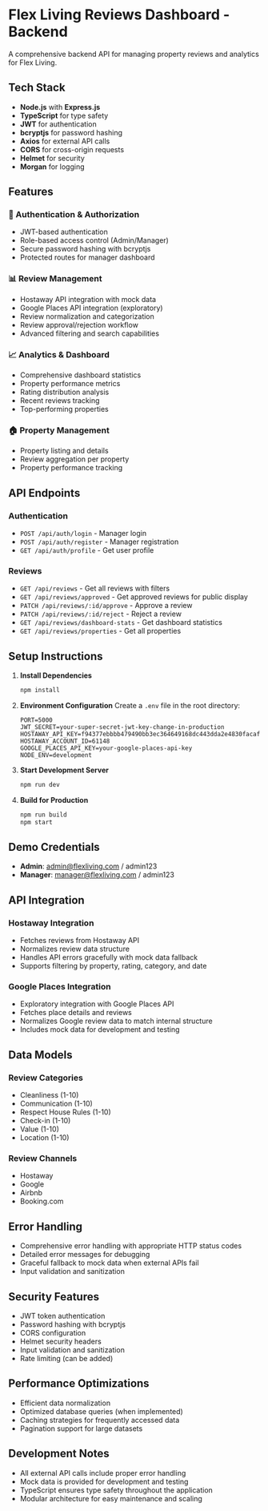 # Flex Living Reviews Dashboard - Backend

A comprehensive backend API for managing property reviews and analytics for Flex Living.

## Tech Stack

- **Node.js** with **Express.js**
- **TypeScript** for type safety
- **JWT** for authentication
- **bcryptjs** for password hashing
- **Axios** for external API calls
- **CORS** for cross-origin requests
- **Helmet** for security
- **Morgan** for logging

## Features

### 🔐 Authentication & Authorization
- JWT-based authentication
- Role-based access control (Admin/Manager)
- Secure password hashing with bcryptjs
- Protected routes for manager dashboard

### 📊 Review Management
- Hostaway API integration with mock data
- Google Places API integration (exploratory)
- Review normalization and categorization
- Review approval/rejection workflow
- Advanced filtering and search capabilities

### 📈 Analytics & Dashboard
- Comprehensive dashboard statistics
- Property performance metrics
- Rating distribution analysis
- Recent reviews tracking
- Top-performing properties

### 🏠 Property Management
- Property listing and details
- Review aggregation per property
- Property performance tracking

## API Endpoints

### Authentication
- `POST /api/auth/login` - Manager login
- `POST /api/auth/register` - Manager registration
- `GET /api/auth/profile` - Get user profile

### Reviews
- `GET /api/reviews` - Get all reviews with filters
- `GET /api/reviews/approved` - Get approved reviews for public display
- `PATCH /api/reviews/:id/approve` - Approve a review
- `PATCH /api/reviews/:id/reject` - Reject a review
- `GET /api/reviews/dashboard-stats` - Get dashboard statistics
- `GET /api/reviews/properties` - Get all properties

## Setup Instructions

1. **Install Dependencies**
   ```bash
   npm install
   ```

2. **Environment Configuration**
   Create a `.env` file in the root directory:
   ```env
   PORT=5000
   JWT_SECRET=your-super-secret-jwt-key-change-in-production
   HOSTAWAY_API_KEY=f94377ebbbb479490bb3ec364649168dc443dda2e4830facaf5de2e74ccc9152
   HOSTAWAY_ACCOUNT_ID=61148
   GOOGLE_PLACES_API_KEY=your-google-places-api-key
   NODE_ENV=development
   ```

3. **Start Development Server**
   ```bash
   npm run dev
   ```

4. **Build for Production**
   ```bash
   npm run build
   npm start
   ```

## Demo Credentials

- **Admin**: admin@flexliving.com / admin123
- **Manager**: manager@flexliving.com / admin123

## API Integration

### Hostaway Integration
- Fetches reviews from Hostaway API
- Normalizes review data structure
- Handles API errors gracefully with mock data fallback
- Supports filtering by property, rating, category, and date

### Google Places Integration
- Exploratory integration with Google Places API
- Fetches place details and reviews
- Normalizes Google review data to match internal structure
- Includes mock data for development and testing

## Data Models

### Review Categories
- Cleanliness (1-10)
- Communication (1-10)
- Respect House Rules (1-10)
- Check-in (1-10)
- Value (1-10)
- Location (1-10)

### Review Channels
- Hostaway
- Google
- Airbnb
- Booking.com

## Error Handling

- Comprehensive error handling with appropriate HTTP status codes
- Detailed error messages for debugging
- Graceful fallback to mock data when external APIs fail
- Input validation and sanitization

## Security Features

- JWT token authentication
- Password hashing with bcryptjs
- CORS configuration
- Helmet security headers
- Input validation and sanitization
- Rate limiting (can be added)

## Performance Optimizations

- Efficient data normalization
- Optimized database queries (when implemented)
- Caching strategies for frequently accessed data
- Pagination support for large datasets

## Development Notes

- All external API calls include proper error handling
- Mock data is provided for development and testing
- TypeScript ensures type safety throughout the application
- Modular architecture for easy maintenance and scaling

